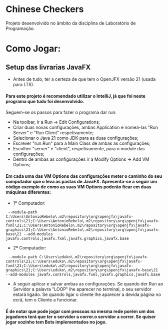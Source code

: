 
# Chinese Checkers

Projeto desenvolvido no âmbito da disciplina de Laboratório de Programação.

# Como Jogar:

## Setup das livrarias JavaFX

- Antes de tudo, ter a certeza de que tem o OpenJFX versão 21 (usada para LTS).

#### Para este projeto é recomendado utilizar o IntelliJ, já que foi neste programa que tudo foi desenvolvido.

Seguem-se os passos para fazer o programa dar run:

- Na toolbar, ir a Run -> Edit Configurations;
- Criar duas novas configurações, ambas Application e nomeá-las "Run Server" e "Run Client" respetivamente;
- Selecionar o Java 21 como JDK para as duas configurações;
- Escrever "run.Run" para a Main Class de ambas as configurações;
- Escolher "server" e "client", respetivamente, para o module das configurações;
- Dentro de ambas as configurações ir a Modify Options -> Add VM Options;

 #### Em cada uma das VM Options das configurações meter o caminho do seu computador que o leva ás pastas de JavaFX. Apresenta-se a seguir um código exemplo de como as suas VM Options poderão ficar em duas máquinas diferentes:

- 1º Computador:

``` --module-path C:\Users\AntonioRebelo\.m2\repository\org\openjfx\javafx-controls\21;C:\Users\AntonioRebelo\.m2\repository\org\openjfx\javafx-fxml\21;C:\Users\AntonioRebelo\.m2\repository\org\openjfx\javafx-graphics\21;C:\Users\AntonioRebelo\.m2\repository\org\openjfx\javafx-base\21 --add-modules javafx.controls,javafx.fxml,javafx.graphics,javafx.base```


- 2º Computador:

``` --module-path C:\Users\eduko\.m2\repository\org\openjfx\javafx-controls\21;C:\Users\eduko\.m2\repository\org\openjfx\javafx-fxml\21;C:\Users\eduko\.m2\repository\org\openjfx\javafx-graphics\21;C:\Users\eduko\.m2\repository\org\openjfx\javafx-base\21  --add-modules javafx.controls,javafx.fxml,javafx.graphics,javafx.base```
- A seguir aplicar e salvar ambas as configurações. Se quando der Run ao Servidor a palavra "LOOP" lhe aparecer no terminal, o seu servidor estará ligado. Se quando ligar o cliente lhe aparecer a devida página no ecrâ, tem o Cliente a funcionar.

#### É de notar que pode jogar com pessoas na mesma rede porém um dos jogadores terá que ter o servidor a correr.o servidor a correr. Se quiser jogar sozinho tem Bots implementados no jogo.
